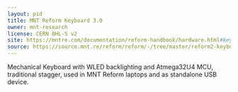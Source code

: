 ```yaml
---
layout: pid
title: MNT Reform Keyboard 3.0
owner: mnt-research
license: CERN OHL-S v2
site: https://mntre.com/documentation/reform-handbook/hardware.html#keyboard
source: https://source.mnt.re/reform/reform/-/tree/master/reform2-keyboard3-pcb
---
```

Mechanical Keyboard with WLED backlighting and Atmega32U4 MCU, traditional stagger, used in MNT Reform laptops and as standalone USB device.
